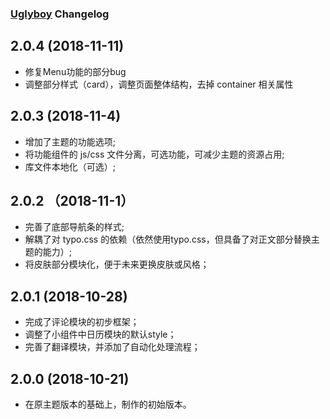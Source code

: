 ### [Uglyboy](http://www.uglyboy.cn) Changelog

## 2.0.4 (2018-11-11)
- 修复Menu功能的部分bug
- 调整部分样式（card），调整页面整体结构，去掉 container 相关属性

## 2.0.3 (2018-11-4)
- 增加了主题的功能选项;
- 将功能组件的 js/css 文件分离，可选功能，可减少主题的资源占用;
- 库文件本地化（可选）;

## 2.0.2 （2018-11-1）
- 完善了底部导航条的样式;
- 解耦了对 typo.css 的依赖（依然使用typo.css，但具备了对正文部分替换主题的能力）;
- 将皮肤部分模块化，便于未来更换皮肤或风格；


## 2.0.1 (2018-10-28)
- 完成了评论模块的初步框架；
- 调整了小组件中日历模块的默认style；
- 完善了翻译模块，并添加了自动化处理流程；

## 2.0.0 (2018-10-21)

- 在原主题版本的基础上，制作的初始版本。
